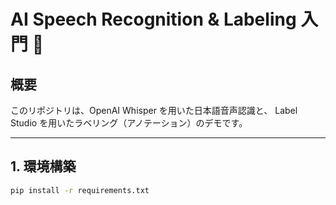 # AI Speech Recognition & Labeling 入門 🚀

## 概要
このリポジトリは、OpenAI Whisper を用いた日本語音声認識と、
Label Studio を用いたラベリング（アノテーション）のデモです。  

---

## 1. 環境構築

```bash
pip install -r requirements.txt
